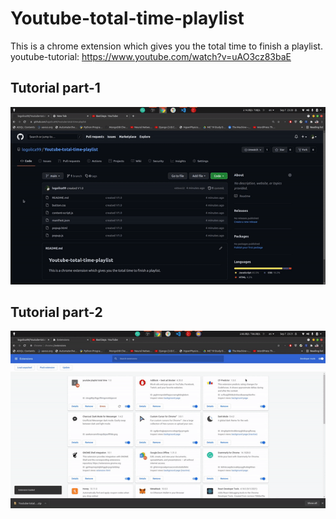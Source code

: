 # Youtube-total-time-playlist
This is a chrome extension which gives you the total time to finish a playlist. \
youtube-tutorial: https://www.youtube.com/watch?v=uAO3cz83baE

## Tutorial part-1
![tutorial Part 1](https://raw.githubusercontent.com/logolica99/Youtube-total-time-playlist/main/tutorial%20video/part-1.gif)


## Tutorial part-2
![tutorial Part 2](https://raw.githubusercontent.com/logolica99/Youtube-total-time-playlist/main/tutorial%20video/part-2.gif)
